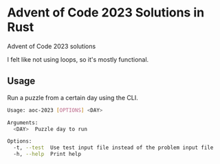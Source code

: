 # Advent of Code 2023 Solutions in Rust
Advent of Code 2023 solutions

I felt like not using loops, so it's mostly functional.

## Usage
Run a puzzle from a certain day using the CLI.

```bash
Usage: aoc-2023 [OPTIONS] <DAY>

Arguments:
  <DAY>  Puzzle day to run

Options:
  -t, --test  Use test input file instead of the problem input file
  -h, --help  Print help
```
